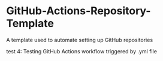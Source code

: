 # GitHub-Actions-Repository-Template
A template used to automate setting up GitHub repositories

test 4: Testing GitHub Actions workflow triggered by .yml file

